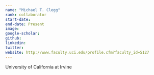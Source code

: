 ```yaml
---
name: "Michael T. Clegg"
rank: collaborator
start-date: 
end-date: Present
image: 
google-scholar: 
github: 
linkedin: 
twitter: 
website: http://www.faculty.uci.edu/profile.cfm?faculty_id=5127
---
```


University of California at Irvine